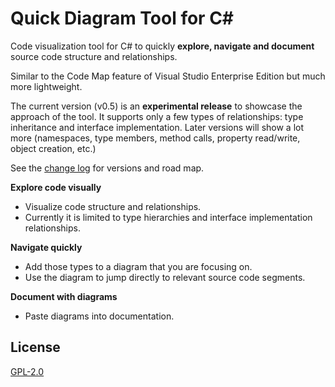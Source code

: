 # Quick Diagram Tool for C#

Code visualization tool for C# to quickly **explore, navigate and document** source code structure and relationships.

<!-- Replace this badge with your own-->
<!-- [![Build status](https://ci.appveyor.com/api/projects/status/hv6uyc059rqbc6fj?svg=true)](https://ci.appveyor.com/project/madskristensen/extensibilitytools) -->

<!-- Update the VS Gallery link after you upload the VSIX-->
<!-- Download this extension from the [VS Gallery](https://visualstudiogallery.msdn.microsoft.com/[GuidFromGallery])
or get the [CI build](http://vsixgallery.com/extension/7481ead5-87e4-4ac0-86d1-317e7adab60c/). -->


Similar to the Code Map feature of Visual Studio Enterprise Edition but much more lightweight.

The current version (v0.5) is an **experimental release** to showcase the approach of the tool. It supports only a few types of relationships: type inheritance and interface implementation. Later versions will show a lot more (namespaces, type members, method calls, property read/write, object creation, etc.)

See the [change log](CHANGELOG.md) for versions and road map.

**Explore code visually**
- Visualize code structure and relationships.
- Currently it is limited to type hierarchies and interface implementation relationships.

**Navigate quickly**
- Add those types to a diagram that you are focusing on.
- Use the diagram to jump directly to relevant source code segments.

**Document with diagrams**
- Paste diagrams into documentation.

## License
[GPL-2.0](LICENSE)